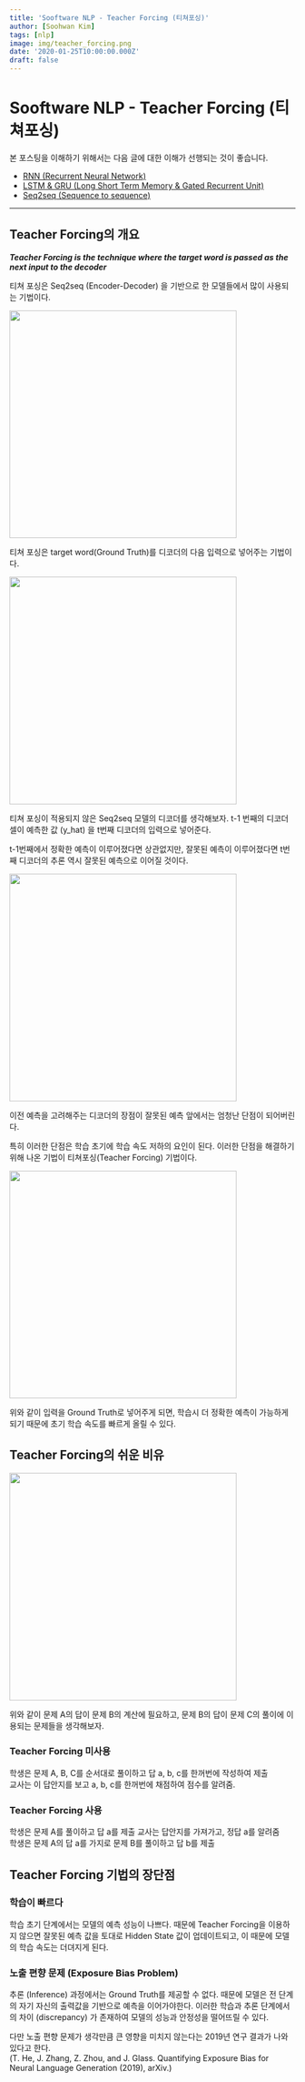 ```yaml
---
title: 'Sooftware NLP - Teacher Forcing (티쳐포싱)'
author: [Soohwan Kim]
tags: [nlp]
image: img/teacher_forcing.png
date: '2020-01-25T10:00:00.000Z'
draft: false
---
```


# Sooftware NLP - Teacher Forcing (티쳐포싱)
  
본 포스팅을 이해하기 위해서는 다음 글에 대한 이해가 선행되는 것이 좋습니다.  
  
- [RNN (Recurrent Neural Network)](https://sooftware.io/rnn/)                                                    
- [LSTM & GRU (Long Short Term Memory & Gated Recurrent Unit)](https://sooftware.io/lstm_gru/)
- [Seq2seq (Sequence to sequence)](https://sooftware.io/seq2seq/)  
  
***  
  
## Teacher Forcing의 개요
  
***Teacher Forcing is the technique where the target word is passed as the next input to the decoder***  
  
티쳐 포싱은 Seq2seq (Encoder-Decoder) 을 기반으로 한 모델들에서 많이 사용되는 기법이다.  
  
<img src="https://user-images.githubusercontent.com/42150335/149659739-9dc7e4be-3702-438f-85b9-f1a7604e9d43.png" width="400">  
  
티쳐 포싱은 target word(Ground Truth)를 디코더의 다음 입력으로 넣어주는 기법이다.  
  
<img src="https://user-images.githubusercontent.com/42150335/149659792-cbe4ba4e-7862-476a-8e47-b85a6bfff9b7.png" width="400">
  

티쳐 포싱이 적용되지 않은 Seq2seq 모델의 디코더를 생각해보자.  t-1 번째의 디코더 셀이 예측한 값 (y_hat) 을 t번째 디코더의 입력으로 넣어준다.
  
t-1번째에서 정확한 예측이 이루어졌다면 상관없지만, 잘못된 예측이 이루어졌다면 t번째 디코더의 추론 역시 잘못된 예측으로 이어질 것이다.  
   
<img src="https://user-images.githubusercontent.com/42150335/149659836-550c5dea-1d1e-4587-9acb-6cd2d14ec8a2.png" width="400">  
  
이전 예측을 고려해주는 디코더의 장점이 잘못된 예측 앞에서는 엄청난 단점이 되어버린다.
  
특히 이러한 단점은 학습 초기에 학습 속도 저하의 요인이 된다. 이러한 단점을 해결하기 위해 나온 기법이 티쳐포싱(Teacher Forcing) 기법이다.
  
<img src="https://user-images.githubusercontent.com/42150335/149659856-b7ef82fb-b260-453a-9242-7f7a3a00fcfd.png" width="400">
  
위와 같이 입력을 Ground Truth로 넣어주게 되면, 학습시 더 정확한 예측이 가능하게 되기 때문에 초기 학습 속도를 빠르게 올릴 수 있다.
  
## Teacher Forcing의 쉬운 비유
  
<img src="https://user-images.githubusercontent.com/42150335/149659876-d032ef83-6165-4bf3-8cf4-008f1036e324.png" width="400">
  
위와 같이 문제 A의 답이 문제 B의 계산에 필요하고, 문제 B의 답이 문제 C의 풀이에 이용되는 문제들을 생각해보자.
  
### Teacher Forcing 미사용
  
학생은 문제 A, B, C를 순서대로 풀이하고 답 a, b, c를 한꺼번에 작성하여 제출  
교사는 이 답안지를 보고 a, b, c를 한꺼번에 채점하여 점수를 알려줌.
  
### Teacher Forcing 사용
  
학생은 문제 A를 풀이하고 답 a를 제출
교사는 답안지를 가져가고, 정답 a를 알려줌  
학생은 문제 A의 답 a를 가지로 문제 B를 풀이하고 답 b를 제출
  
## Teacher Forcing 기법의 장단점
  
### 학습이 빠르다
  
학습 초기 단계에서는 모델의 예측 성능이 나쁘다. 때문에 Teacher Forcing을 이용하지 않으면 잘못된 예측 값을 토대로 Hidden State 값이 업데이트되고, 이 때문에 모델의 학습 속도는 더뎌지게 된다.
  
### 노출 편향 문제 (Exposure Bias Problem)
  
추론 (Inference) 과정에서는 Ground Truth를 제공할 수 없다. 때문에 모델은 전 단계의 자기 자신의 출력값을 기반으로 예측을 이어가야한다. 이러한 학습과 추론 단계에서의 차이 (discrepancy) 가 존재하여 모델의 성능과 안정성을 떨어뜨릴 수 있다.
  
다만 노출 편향 문제가 생각만큼 큰 영향을 미치지 않는다는 2019년 연구 결과가 나와 있다고 한다.  
(T. He, J. Zhang, Z. Zhou, and J. Glass. Quantifying Exposure Bias for Neural Language Generation (2019), arXiv.)
  
  

  